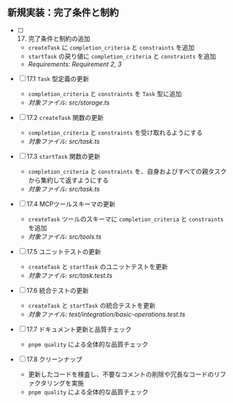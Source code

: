 ## 新規実装：完了条件と制約

- [ ] 17. 完了条件と制約の追加
  - `createTask` に `completion_criteria` と `constraints` を追加
  - `startTask` の戻り値に `completion_criteria` と `constraints` を追加
  - _Requirements: Requirement 2, 3_

- [ ] 17.1 `Task` 型定義の更新
  - `completion_criteria` と `constraints` を `Task` 型に追加
  - _対象ファイル: src/storage.ts_

- [ ] 17.2 `createTask` 関数の更新
  - `completion_criteria` と `constraints` を受け取れるようにする
  - _対象ファイル: src/task.ts_

- [ ] 17.3 `startTask` 関数の更新
  - `completion_criteria` と `constraints` を、自身およびすべての親タスクから集約して返すようにする
  - _対象ファイル: src/task.ts_

- [ ] 17.4 MCPツールスキーマの更新
  - `createTask` ツールのスキーマに `completion_criteria` と `constraints` を追加
  - _対象ファイル: src/tools.ts_

- [ ] 17.5 ユニットテストの更新
  - `createTask` と `startTask` のユニットテストを更新
  - _対象ファイル: src/task.test.ts_

- [ ] 17.6 統合テストの更新
  - `createTask` と `startTask` の統合テストを更新
  - _対象ファイル: test/integration/basic-operations.test.ts_

- [ ] 17.7 ドキュメント更新と品質チェック
  - `pnpm quality` による全体的な品質チェック

- [ ] 17.8 クリーンナップ
  - 更新したコードを検査し、不要なコメントの削除や冗長なコードのリファクタリングを実施
  - `pnpm quality` による全体的な品質チェック

